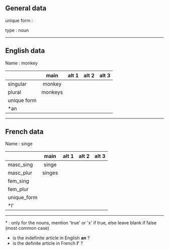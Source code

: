 ## General data

unique form :

type : noun

---

## English data

Name : monkey

|             |  main   | alt 1 | alt 2 | alt 3 |
| :---------- | :-----: | :---: | :---: | ----- |
| singular    | monkey  |       |       |       |
| plural      | monkeys |       |       |       |
| unique form |         |       |       |       |
| \*an        |         |       |       |       |

---

## French data

Name : singe

|             |  main  | alt 1 | alt 2 | alt 3 |
| :---------- | :----: | :---: | :---: | :---: |
| masc_sing   | singe  |       |       |       |
| masc_plur   | singes |       |       |       |
| fem_sing    |        |       |       |       |
| fem_plur    |        |       |       |       |
| unique_form |        |       |       |       |
| \*l'        |        |       |       |       |

---

\* : only for the nouns, mention 'true' or 'x' if true, else leave blank if false (most common case)

- is the indefinite article in English **an** ?
- is the definite article in French **l'** ?
